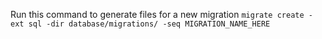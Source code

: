 Run this command to generate files for a new migration
`migrate create -ext sql -dir database/migrations/ -seq MIGRATION_NAME_HERE`